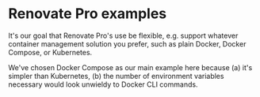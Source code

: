 # Renovate Pro examples

It's our goal that Renovate Pro's use be flexible, e.g. support whatever container management solution you prefer, such as plain Docker, Docker Compose, or Kubernetes.

We've chosen Docker Compose as our main example here because (a) it's simpler than Kubernetes, (b) the number of environment variables necessary would look unwieldy to Docker CLI commands.
